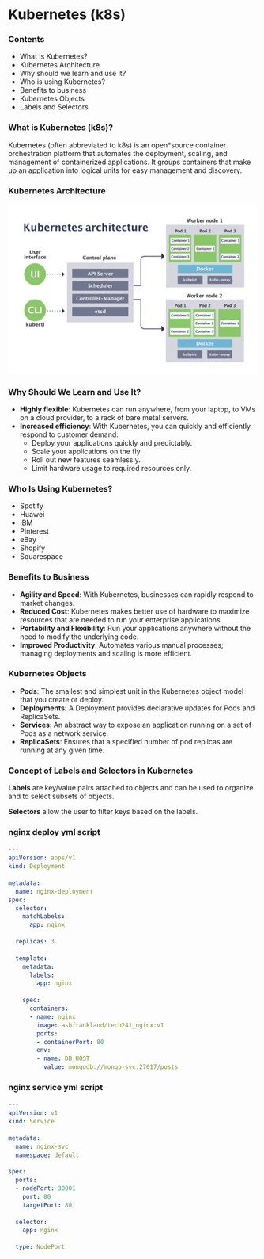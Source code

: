 # Kubernetes (k8s)

### Contents
* What is Kubernetes?
* Kubernetes Architecture
* Why should we learn and use it?
* Who is using Kubernetes?
* Benefits to business
* Kubernetes Objects
* Labels and Selectors

### What is Kubernetes (k8s)?

Kubernetes (often abbreviated to k8s) is an open*source container orchestration platform that automates the deployment, scaling, and management of containerized applications. It groups containers that make up an application into logical units for easy management and discovery.

### Kubernetes Architecture
![k8s diagram](images/k8s_diagram.png)

### Why Should We Learn and Use It?

* **Highly flexible**: Kubernetes can run anywhere, from your laptop, to VMs on a cloud provider, to a rack of bare metal servers.
* **Increased efficiency**: With Kubernetes, you can quickly and efficiently respond to customer demand: 
    * Deploy your applications quickly and predictably.
    * Scale your applications on the fly.
    * Roll out new features seamlessly.
    * Limit hardware usage to required resources only.

### Who Is Using Kubernetes?

* Spotify
* Huawei
* IBM
* Pinterest
* eBay
* Shopify
* Squarespace

### Benefits to Business

* **Agility and Speed**: With Kubernetes, businesses can rapidly respond to market changes.
* **Reduced Cost**: Kubernetes makes better use of hardware to maximize resources that are needed to run your enterprise applications.
* **Portability and Flexibility**: Run your applications anywhere without the need to modify the underlying code.
* **Improved Productivity**: Automates various manual processes; managing deployments and scaling is more efficient.

### Kubernetes Objects

* **Pods**: The smallest and simplest unit in the Kubernetes object model that you create or deploy.
* **Deployments**: A Deployment provides declarative updates for Pods and ReplicaSets.
* **Services**: An abstract way to expose an application running on a set of Pods as a network service.
* **ReplicaSets**: Ensures that a specified number of pod replicas are running at any given time.

### Concept of Labels and Selectors in Kubernetes

**Labels** are key/value pairs attached to objects and can be used to organize and to select subsets of objects. 

**Selectors** allow the user to filter keys based on the labels.

### nginx deploy yml script

```yml
---
apiVersion: apps/v1
kind: Deployment

metadata:
  name: nginx-deployment
spec:
  selector:
    matchLabels:
      app: nginx

  replicas: 3

  template:
    metadata:
      labels:
        app: nginx

    spec:
      containers:
      - name: nginx
        image: ashfrankland/tech241_nginx:v1
        ports:
        - containerPort: 80
        env:
        - name: DB_HOST
          value: mongodb://mongo-svc:27017/posts
```

### nginx service yml script

```yml
---
apiVersion: v1
kind: Service

metadata:
  name: nginx-svc
  namespace: default

spec:
  ports:
  - nodePort: 30001
    port: 80
    targetPort: 80

  selector:
    app: nginx

  type: NodePort
```
